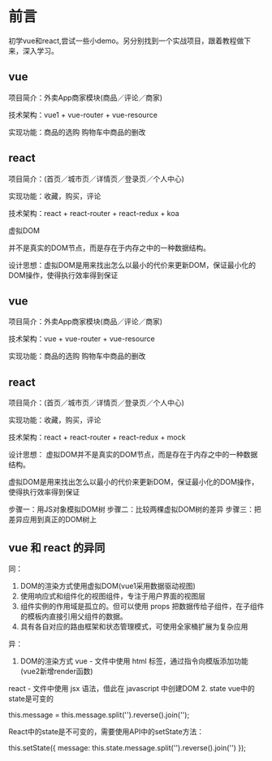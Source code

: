 # 前言
初学vue和react,尝试一些小demo。另分别找到一个实战项目，跟着教程做下来，深入学习。

## vue
项目简介：外卖App商家模块(商品／评论／商家)

技术架构：vue1 + vue-router + vue-resource

实现功能：商品的选购 购物车中商品的删改

## react
项目简介：(首页／城市页／详情页／登录页／个人中心)

实现功能：收藏，购买，评论

技术架构：react + react-router + react-redux + koa

虚拟DOM

并不是真实的DOM节点，而是存在于内存之中的一种数据结构。

设计思想：虚拟DOM是用来找出怎么以最小的代价来更新DOM，保证最小化的DOM操作，使得执行效率得到保证
## vue  
项目简介：外卖App商家模块(商品／评论／商家)  

技术架构：vue + vue-router + vue-resource  

实现功能：商品的选购 购物车中商品的删改  
## react  
项目简介：(首页／城市页／详情页／登录页／个人中心)  

实现功能：收藏，购买，评论  

技术架构：react + react-router + react-redux + mock  

设计思想：
虚拟DOM并不是真实的DOM节点，而是存在于内存之中的一种数据结构。  

虚拟DOM是用来找出怎么以最小的代价来更新DOM，保证最小化的DOM操作，使得执行效率得到保证  


步骤一：用JS对象模拟DOM树
步骤二：比较两棵虚拟DOM树的差异
步骤三：把差异应用到真正的DOM树上


## vue 和 react 的异同
同：
1. DOM的渲染方式使用虚拟DOM(vue1采用数据驱动视图)
2. 使用响应式和组件化的视图组件，专注于用户界面的视图层
3. 组件实例的作用域是孤立的。但可以使用 props 把数据传给子组件，在子组件的模板内直接引用父组件的数据。
4. 具有各自对应的路由框架和状态管理模式，可使用全家桶扩展为复杂应用

异：
1. DOM的渲染方式
vue - 文件中使用 html 标签，通过指令向模版添加功能(vue2新增render函数)

react - 文件中使用 jsx 语法，借此在 javascript 中创建DOM
2. state
vue中的state是可变的

this.message = this.message.split('').reverse().join('');

React中的state是不可变的，需要使用API中的setState方法：

this.setState({ message: this.state.message.split('').reverse().join('') });


